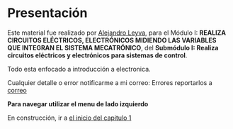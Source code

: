 # Presentación

Este material fue realizado por [Alejandro Leyva](https://www.alejandro-leyva.com/), para el Módulo I: **REALIZA CIRCUITOS ELÉCTRICOS, ELECTRÓNICOS MIDIENDO LAS VARIABLES QUE INTEGRAN EL SISTEMA MECATRÓNICO**, del **Submódulo I: Realiza circuitos eléctricos y electrónicos para sistemas de control**.

Todo esta enfocado a introducción a electronica.

Cualquier detalle o error notificarme a mi correo: Errores reportarlos a [correo](mailto:alejandro.leyva.us@gmail.com)


**Para navegar utilizar el menu de lado izquierdo** 

En construcción, ir a [el inicio del capitulo 1](capitulo1/index.md)
